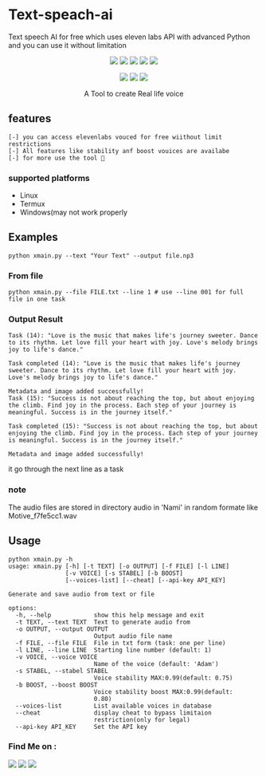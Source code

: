 # Text-speach-ai
Text speech AI for free which uses eleven labs API with advanced Python and you can use it without limitation 


<p align="center">
  <img src="https://img.shields.io/badge/Version-3.0-green?style=for-the-badge">
  <img src="https://img.shields.io/github/license/kamanati/gmphish?style=for-the-badge">
  <img src="https://img.shields.io/github/stars/kamanati/gmphish?style=for-the-badge">
  <img src="https://img.shields.io/github/issues/kamanati/gmphish?color=red&style=for-the-badge">
  <img src="https://img.shields.io/github/forks/kamanati/gmphish?color=teal&style=for-the-badge">
</p>

<p align="center">
  <img src="https://img.shields.io/badge/Author-hasan--fq-cyan?style=flat-square">
  <img src="https://img.shields.io/badge/Open%20Source-Yes-cyan?style=flat-square">
  <img src="https://img.shields.io/badge/Written%20In-Bash-cyan?style=flat-square">
</p>

<p align="center">A Tool to create Real life voice  </p>


## features ##
```
[-] you can access elevenlabs vouced for free wiithout limit restrictions
[-] All features like stability anf boost vouices are availabe
[-] for more use the tool 🤌

```

### supported platforms ###
- Linux
- Termux
- Windows(may not work properly

## Examples ##
```
python xmain.py --text "Your Text" --output file.np3
```
### From file ###
```
python xmain.py --file FILE.txt --line 1 # use --line 001 for full file in one task
```
### Output Result 
```
Task (14): "Love is the music that makes life's journey sweeter. Dance to its rhythm. Let love fill your heart with joy. Love's melody brings joy to life's dance."

Task completed (14): "Love is the music that makes life's journey sweeter. Dance to its rhythm. Let love fill your heart with joy. Love's melody brings joy to life's dance."

Metadata and image added successfully!
Task (15): "Success is not about reaching the top, but about enjoying the climb. Find joy in the process. Each step of your journey is meaningful. Success is in the journey itself."

Task completed (15): "Success is not about reaching the top, but about enjoying the climb. Find joy in the process. Each step of your journey is meaningful. Success is in the journey itself."

Metadata and image added successfully!
```
it go through the next line as a task 
### note ###
The audio files are stored in directory audio in 'Nami' in random formate like 
Motive_f7fe5cc1.wav

## Usage ##
```
python xmain.py -h
usage: xmain.py [-h] [-t TEXT] [-o OUTPUT] [-f FILE] [-l LINE]
                [-v VOICE] [-s STABEL] [-b BOOST]
                [--voices-list] [--cheat] [--api-key API_KEY]

Generate and save audio from text or file

options:
  -h, --help            show this help message and exit
  -t TEXT, --text TEXT  Text to generate audio from
  -o OUTPUT, --output OUTPUT
                        Output audio file name
  -f FILE, --file FILE  File in txt form (task: one per line)
  -l LINE, --line LINE  Starting line number (default: 1)
  -v VOICE, --voice VOICE
                        Name of the voice (default: 'Adam')
  -s STABEL, --stabel STABEL
                        Voice stability MAX:0.99(default: 0.75)
  -b BOOST, --boost BOOST
                        Voice stability boost MAX:0.99(default:
                        0.80)
  --voices-list         List available voices in database
  --cheat               display cheat to bypass limitaion
                        restriction(only for legal)
  --api-key API_KEY     Set the API key

```



### Find Me on :
<p align="left">
  <a href="https://github.com/Kamanati/zphisher" target="_blank"><img src="https://img.shields.io/badge/Github-kamanati-zph-green?style=for-the-badge&logo=github"></a>
  <a href="https://www.instagram.com/hasanfq6" target="_blank"><img src="https://img.shields.io/badge/IG-%40hasanfq6-red?style=for-the-badge&logo=instagram"></a>
  <a href="https://chat.whatsapp.com/9629013836" target="_blank"><img src="https://img.shields.io/badge/Chat-whatsapp-blue?style=for-the-badge&logo=whatsapp"></a>
</p>
